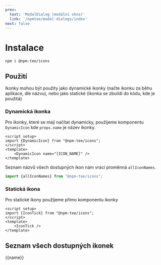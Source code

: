 ```yaml
---
prev:
  text: 'ModalDialog (modální okno)'
  link: '/npmtee/modal-dialogs/index'
next: false
---
```


# Instalace
```
npm i @npm-tee/icons
```
## Použití
Ikonky mohou být použity jako dynamické ikonky (načte ikonku za běhu aplikace, dle názvu), nebo jako statické (ikonka se zbuildí do kódu, kde je použitá)

### Dynamická ikonka
Pro ikonky, které se mají načítat dynamicky, použijeme komponentu `DynamicIcon` kde `props.name` je název ikonky.

```vue{5,5}
<script setup>
import {DynamicIcon} from "@npm-tee/icons";
</script>
<template>
    <DynamicIcon name="[ICON_NAME]" />
</template>
```
Seznam názvů všech dostupných ikon nám vrací proměnná `allIconNames`.

```js
import {allIconNames} from "@npm-tee/icons";
```

### Statická ikona
Pro statické ikony použijeme přímo komponentu ikonky

```vue{5,5}
<script setup>
import {IconTick} from "@npm-tee/icons";
</script>
<template>
    <IconTick />
</template>
```

## Seznam všech dostupných ikonek

<script setup>
import {allIconNames, DynamicIcon} from '@npm-tee/icons';
</script>

<div class="grid grid-cols-[repeat(auto-fit,_minmax(200px,_1fr))] gap-10 mt-4">
    <div v-for="name in allIconNames.sort()" class="text-center">
        <DynamicIcon :name="name" class="w-10 h-10 mx-auto" />
        <div class="mt-3">{{name}}</div>
    </div>
</div>
